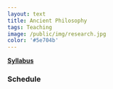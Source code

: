 ```yaml
---
layout: text
title: Ancient Philosophy
tags: Teaching
image: /public/img/research.jpg
color: '#5e704b'
---
```


__[Syllabus](/public/classes/Ancient2018.pdf)__


### Schedule
